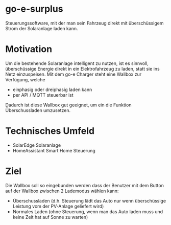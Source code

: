 # go-e-surplus
Steuerungssoftware, mit der man sein Fahrzeug direkt mit überschüssigem Strom der Solaranlage laden kann.

# Motivation

Um die bestehende Solaranlage intelligent zu nutzen, ist es sinnvoll, überschüssige Energie direkt in ein Elektrofahrzeug zu laden, statt sie ins Netz einzuspeisen. Mit dem go-e Charger steht eine Wallbox zur Verfügung, welche
- einphasig oder dreiphasig laden kann
- per API / MQTT steuerbar ist

Dadurch ist diese Wallbox gut geeignet, um ein die Funktion Überschussladen umzusetzen.

# Technisches Umfeld

- SolarEdge Solaranlage
- HomeAssistant Smart Home Steuerung

# Ziel

Die Wallbox soll so eingebunden werden dass der Benutzer mit dem Button auf der Wallbox zwischen 2 Lademodus wählen kann:
- Überschussladen (d.h. Steuerung lädt das Auto nur wenn überschüssige Leistung vom der PV-Anlage geliefert wird)
- Normales Laden (ohne Steuerung, wenn man das Auto laden muss und keine Zeit hat auf Sonne zu warten)





